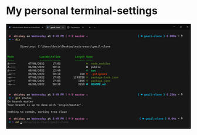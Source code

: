 # My personal terminal-settings
![alt text](https://github.com/dorin-js/terminal-settings/blob/main/terminal_preview.jpg?raw=true)
